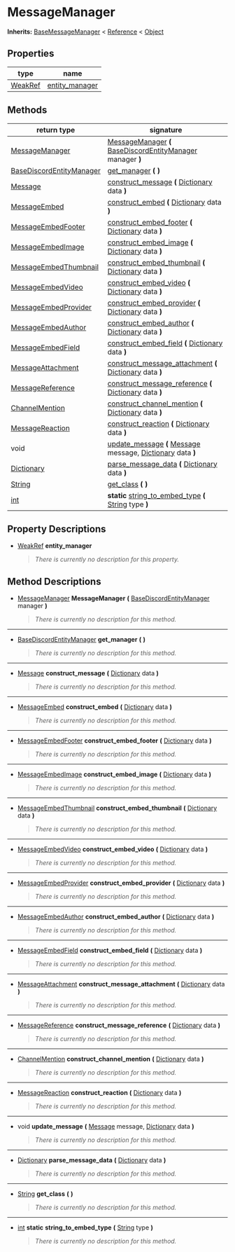   
# MessageManager
  
**Inherits:** [BaseMessageManager](./class_basemessagemanager.md) < [Reference](https://docs.godotengine.org/en/3.5/classes/class_reference.html) < [Object](https://docs.godotengine.org/en/3.5/classes/class_object.html)  
  
  
## Properties
  
| type                                                                      | name                                        |
|---------------------------------------------------------------------------|---------------------------------------------|
| [WeakRef](https://docs.godotengine.org/en/3.5/classes/class_weakref.html) | [entity\_manager](#property-entity-manager) |  
  
## Methods
  
| return type                                                                     | signature                                                                                                                                                                         |
|---------------------------------------------------------------------------------|-----------------------------------------------------------------------------------------------------------------------------------------------------------------------------------|
| [MessageManager](./class_messagemanager.md)                                     | [MessageManager](#method-MessageManager) **(** [BaseDiscordEntityManager](./class_basediscordentitymanager.md) manager **)**                                                      |
| [BaseDiscordEntityManager](./class_basediscordentitymanager.md)                 | [get\_manager](#method-get-manager) **(**  **)**                                                                                                                                  |
| [Message](./class_message.md)                                                   | [construct\_message](#method-construct-message) **(** [Dictionary](https://docs.godotengine.org/en/3.5/classes/class_dictionary.html) data **)**                                  |
| [MessageEmbed](./class_messageembed.md)                                         | [construct\_embed](#method-construct-embed) **(** [Dictionary](https://docs.godotengine.org/en/3.5/classes/class_dictionary.html) data **)**                                      |
| [MessageEmbedFooter](./class_messageembedfooter.md)                             | [construct\_embed\_footer](#method-construct-embed-footer) **(** [Dictionary](https://docs.godotengine.org/en/3.5/classes/class_dictionary.html) data **)**                       |
| [MessageEmbedImage](./class_messageembedimage.md)                               | [construct\_embed\_image](#method-construct-embed-image) **(** [Dictionary](https://docs.godotengine.org/en/3.5/classes/class_dictionary.html) data **)**                         |
| [MessageEmbedThumbnail](./class_messageembedthumbnail.md)                       | [construct\_embed\_thumbnail](#method-construct-embed-thumbnail) **(** [Dictionary](https://docs.godotengine.org/en/3.5/classes/class_dictionary.html) data **)**                 |
| [MessageEmbedVideo](./class_messageembedvideo.md)                               | [construct\_embed\_video](#method-construct-embed-video) **(** [Dictionary](https://docs.godotengine.org/en/3.5/classes/class_dictionary.html) data **)**                         |
| [MessageEmbedProvider](./class_messageembedprovider.md)                         | [construct\_embed\_provider](#method-construct-embed-provider) **(** [Dictionary](https://docs.godotengine.org/en/3.5/classes/class_dictionary.html) data **)**                   |
| [MessageEmbedAuthor](./class_messageembedauthor.md)                             | [construct\_embed\_author](#method-construct-embed-author) **(** [Dictionary](https://docs.godotengine.org/en/3.5/classes/class_dictionary.html) data **)**                       |
| [MessageEmbedField](./class_messageembedfield.md)                               | [construct\_embed\_field](#method-construct-embed-field) **(** [Dictionary](https://docs.godotengine.org/en/3.5/classes/class_dictionary.html) data **)**                         |
| [MessageAttachment](./class_messageattachment.md)                               | [construct\_message\_attachment](#method-construct-message-attachment) **(** [Dictionary](https://docs.godotengine.org/en/3.5/classes/class_dictionary.html) data **)**           |
| [MessageReference](./class_messagereference.md)                                 | [construct\_message\_reference](#method-construct-message-reference) **(** [Dictionary](https://docs.godotengine.org/en/3.5/classes/class_dictionary.html) data **)**             |
| [ChannelMention](./class_channelmention.md)                                     | [construct\_channel\_mention](#method-construct-channel-mention) **(** [Dictionary](https://docs.godotengine.org/en/3.5/classes/class_dictionary.html) data **)**                 |
| [MessageReaction](./class_messagereaction.md)                                   | [construct\_reaction](#method-construct-reaction) **(** [Dictionary](https://docs.godotengine.org/en/3.5/classes/class_dictionary.html) data **)**                                |
| void                                                                            | [update\_message](#method-update-message) **(** [Message](./class_message.md) message, [Dictionary](https://docs.godotengine.org/en/3.5/classes/class_dictionary.html) data **)** |
| [Dictionary](https://docs.godotengine.org/en/3.5/classes/class_dictionary.html) | [parse\_message\_data](#method-parse-message-data) **(** [Dictionary](https://docs.godotengine.org/en/3.5/classes/class_dictionary.html) data **)**                               |
| [String](https://docs.godotengine.org/en/3.5/classes/class_string.html)         | [get\_class](#method-get-class) **(**  **)**                                                                                                                                      |
| [int](https://docs.godotengine.org/en/3.5/classes/class_int.html)               | **static** [string\_to\_embed\_type](#method-string-to-embed-type) **(** [String](https://docs.godotengine.org/en/3.5/classes/class_string.html) type **)**                       |  
  
## Property Descriptions
  
- <a name="property-entity-manager"></a>[WeakRef](https://docs.godotengine.org/en/3.5/classes/class_weakref.html) **entity_manager**  
  
	> *There is currently no description for this property.*
  
  
## Method Descriptions
  
- <a name="method-MessageManager"></a>[MessageManager](./class_messagemanager.md) **MessageManager** **(** [BaseDiscordEntityManager](./class_basediscordentitymanager.md) manager **)**  
  
	> *There is currently no description for this method.*  
________________

- <a name="method-get-manager"></a>[BaseDiscordEntityManager](./class_basediscordentitymanager.md) **get\_manager** **(**  **)**  
  
	> *There is currently no description for this method.*  
________________

- <a name="method-construct-message"></a>[Message](./class_message.md) **construct\_message** **(** [Dictionary](https://docs.godotengine.org/en/3.5/classes/class_dictionary.html) data **)**  
  
	> *There is currently no description for this method.*  
________________

- <a name="method-construct-embed"></a>[MessageEmbed](./class_messageembed.md) **construct\_embed** **(** [Dictionary](https://docs.godotengine.org/en/3.5/classes/class_dictionary.html) data **)**  
  
	> *There is currently no description for this method.*  
________________

- <a name="method-construct-embed-footer"></a>[MessageEmbedFooter](./class_messageembedfooter.md) **construct\_embed\_footer** **(** [Dictionary](https://docs.godotengine.org/en/3.5/classes/class_dictionary.html) data **)**  
  
	> *There is currently no description for this method.*  
________________

- <a name="method-construct-embed-image"></a>[MessageEmbedImage](./class_messageembedimage.md) **construct\_embed\_image** **(** [Dictionary](https://docs.godotengine.org/en/3.5/classes/class_dictionary.html) data **)**  
  
	> *There is currently no description for this method.*  
________________

- <a name="method-construct-embed-thumbnail"></a>[MessageEmbedThumbnail](./class_messageembedthumbnail.md) **construct\_embed\_thumbnail** **(** [Dictionary](https://docs.godotengine.org/en/3.5/classes/class_dictionary.html) data **)**  
  
	> *There is currently no description for this method.*  
________________

- <a name="method-construct-embed-video"></a>[MessageEmbedVideo](./class_messageembedvideo.md) **construct\_embed\_video** **(** [Dictionary](https://docs.godotengine.org/en/3.5/classes/class_dictionary.html) data **)**  
  
	> *There is currently no description for this method.*  
________________

- <a name="method-construct-embed-provider"></a>[MessageEmbedProvider](./class_messageembedprovider.md) **construct\_embed\_provider** **(** [Dictionary](https://docs.godotengine.org/en/3.5/classes/class_dictionary.html) data **)**  
  
	> *There is currently no description for this method.*  
________________

- <a name="method-construct-embed-author"></a>[MessageEmbedAuthor](./class_messageembedauthor.md) **construct\_embed\_author** **(** [Dictionary](https://docs.godotengine.org/en/3.5/classes/class_dictionary.html) data **)**  
  
	> *There is currently no description for this method.*  
________________

- <a name="method-construct-embed-field"></a>[MessageEmbedField](./class_messageembedfield.md) **construct\_embed\_field** **(** [Dictionary](https://docs.godotengine.org/en/3.5/classes/class_dictionary.html) data **)**  
  
	> *There is currently no description for this method.*  
________________

- <a name="method-construct-message-attachment"></a>[MessageAttachment](./class_messageattachment.md) **construct\_message\_attachment** **(** [Dictionary](https://docs.godotengine.org/en/3.5/classes/class_dictionary.html) data **)**  
  
	> *There is currently no description for this method.*  
________________

- <a name="method-construct-message-reference"></a>[MessageReference](./class_messagereference.md) **construct\_message\_reference** **(** [Dictionary](https://docs.godotengine.org/en/3.5/classes/class_dictionary.html) data **)**  
  
	> *There is currently no description for this method.*  
________________

- <a name="method-construct-channel-mention"></a>[ChannelMention](./class_channelmention.md) **construct\_channel\_mention** **(** [Dictionary](https://docs.godotengine.org/en/3.5/classes/class_dictionary.html) data **)**  
  
	> *There is currently no description for this method.*  
________________

- <a name="method-construct-reaction"></a>[MessageReaction](./class_messagereaction.md) **construct\_reaction** **(** [Dictionary](https://docs.godotengine.org/en/3.5/classes/class_dictionary.html) data **)**  
  
	> *There is currently no description for this method.*  
________________

- <a name="method-update-message"></a>void **update\_message** **(** [Message](./class_message.md) message, [Dictionary](https://docs.godotengine.org/en/3.5/classes/class_dictionary.html) data **)**  
  
	> *There is currently no description for this method.*  
________________

- <a name="method-parse-message-data"></a>[Dictionary](https://docs.godotengine.org/en/3.5/classes/class_dictionary.html) **parse\_message\_data** **(** [Dictionary](https://docs.godotengine.org/en/3.5/classes/class_dictionary.html) data **)**  
  
	> *There is currently no description for this method.*  
________________

- <a name="method-get-class"></a>[String](https://docs.godotengine.org/en/3.5/classes/class_string.html) **get\_class** **(**  **)**  
  
	> *There is currently no description for this method.*  
________________

- <a name="method-string-to-embed-type"></a>[int](https://docs.godotengine.org/en/3.5/classes/class_int.html) **static** **string\_to\_embed\_type** **(** [String](https://docs.godotengine.org/en/3.5/classes/class_string.html) type **)**  
  
	> *There is currently no description for this method.*
  
